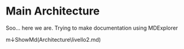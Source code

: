 ﻿# Main Architecture

Soo... here we are. Trying to make documentation using MDExplorer

m↓ShowMd(Architecture\livello2.md)